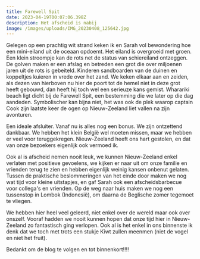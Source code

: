 ```yaml
---
title: Farewell Spit
date: 2023-04-19T00:07:06.398Z
description: Het afscheid is nabij
image: /images/uploads/IMG_20230408_125642.jpg
---
```


Gelegen op een prachtig wit strand keken ik en Sarah vol bewondering hoe een mini-eiland uit de oceaan opdoemt. Het eiland is overgroeid met groen. Een klein stroompje kan de rots net de status van schiereiland ontzeggen. De golven maken er een afslag en betreden een grot die over miljoenen jaren uit de rots is gebeiteld. Kinderen sandboarden van de duinen en koppeltjes kuieren in vrede over het zand. We keken elkaar aan en zeiden, als dezen van hierboven nu hier de poort tot de hemel niet in deze grot heeft gebouwd, dan heeft hij toch wel een serieuze kans gemist. Wharariki beach ligt dicht bij de Farewell Spit, een bestemming die we later op die dag aandeden. Symbolischer kan bijna niet, het was ook de plek waarop captain Cook zijn laatste keer de ogen op Nieuw-Zeeland liet vallen na zijn avonturen.

Een ideale afsluiter. Vanaf nu is alles nog een bonus. We zijn ontzettend dankbaar. We hebben het klein België wel moeten missen, maar we hebben er veel voor teruggekregen. Nieuw-Zeeland heeft ons hart gestolen, en dat van onze bezoekers eigenlijk ook vermoed ik.

Ook al is afscheid nemen nooit leuk, we kunnen Nieuw-Zeeland enkel verlaten met positieve gevoelens, we kijken er naar uit om onze familie en vrienden terug te zien en hebben eigenlijk weinig kansen onbenut gelaten. Tussen de praktische beslommeringen van het einde door maken we nog wat tijd voor kleine uitstapjes, en gaf Sarah ook een afscheidsbarbecue voor collega's en vrienden. Op de weg naar huis maken we nog een tussenstop in Lombok (Indonesië), om daarna de Beglische zomer tegemoet te vliegen.

We hebben hier heel veel geleerd, niet enkel over de wereld maar ook over onszelf. Vooraf hadden we nooit kunnen hopen dat onze tijd hier in Nieuw-Zeeland zo fantastisch ging verlopen. Ook al is het enkel in ons binnenste ik denk dat we toch met trots een stukje Kiwt zullen meenmen (niet de vogel en niet het fruit).

Bedankt om de blog te volgen en tot binnenkort!!!!
